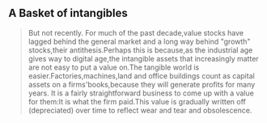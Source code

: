 ## A Basket of intangibles
> But not recently. For much of the past decade,value stocks have lagged behind the general market and a long way behind "growth" stocks,their antithesis.Perhaps this is because,as the industrial age gives way to digital age,the intangible assets that increasingly matter are not easy to put a value on.The tangible world is easier.Factories,machines,land and office buildings count as capital assets on a firms'books,because they will generate profits for many years. It is a fairly straightforward business to come up with a value for them:It is what the firm paid.This value is gradually written off (depreciated) over time to reflect wear and tear and obsolescence.
